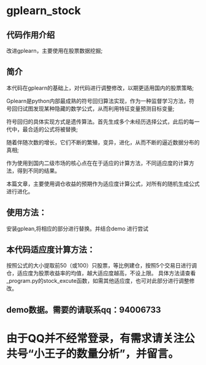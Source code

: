 # gplearn_stock
## 代码作用介绍 
 改进gplearn，主要使用在股票数据挖掘;
## 简介
 本代码在gplearn的基础上，对代码进行调整修改，以期更适用国内的股票策略;
 
 Gplearn是python内部最成熟的符号回归算法实现，作为一种监督学习方法，符号回归试图发现某种隐藏的数学公式，从而利用特征变量预测目标变量;
 
 
 符号回归的具体实现方式是遗传算法。首先生成多个未经历选择公式，此后的每一代中，最合适的公式将被替换;
 
 
 随着伴随次数的增长，它们不断的繁殖，变异，进化，从而不断的逼近数据分布的真相;
 
 
 作为使用到国内二级市场的核心点在在于适应的计算方法，不同适应度的计算方法，得到不同的结果。
 
 
 本篇文章，主要使用调仓收益的预期作为适应度计算公式，对所有的随机生成公式进行进化。
 

## 使用方法：
 安装gplean,将相应的部分进行替换。并结合demo 进行尝试
## 本代码适应度计算方法：
 按照公式的大小提取前50（或100）只股票，等比例建仓，按照5个交易日进行调仓，适应度为股票收益率的均值，越大适应度越高，不设上限。
 具体方法请查看_program.py的stock_excute函数，如需其他适应度，也可对此部分进行调整修改。
## demo数据。需要的请联系qq：94006733
# 由于QQ并不经常登录，有需求请关注公共号“小王子的数量分析”，并留言。
